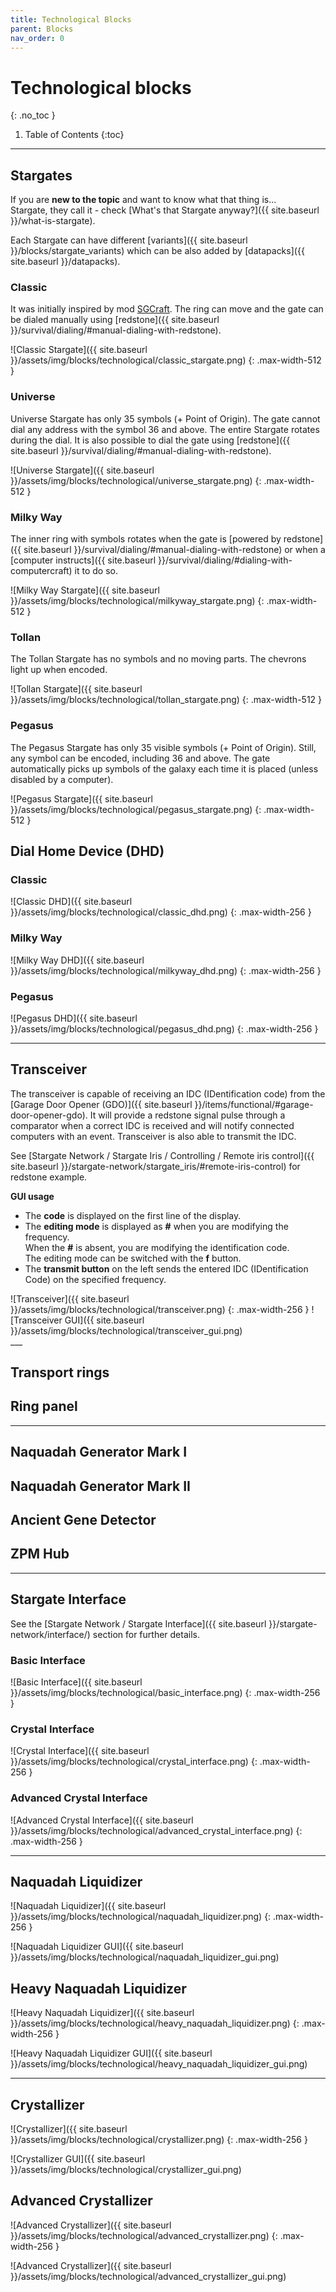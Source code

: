 ```yaml
---
title: Technological Blocks
parent: Blocks
nav_order: 0
---
```


# Technological blocks
{: .no_toc }

1. Table of Contents
{:toc}

___

## Stargates
If you are __new to the topic__ and want to know what that thing is...  
Stargate, they call it - check [What's that Stargate anyway?]({{ site.baseurl }}/what-is-stargate).

Each Stargate can have different [variants]({{ site.baseurl }}/blocks/stargate_variants) which can be also added by [datapacks]({{ site.baseurl }}/datapacks).

### Classic
It was initially inspired by mod [SGCraft](https://www.curseforge.com/minecraft/mc-mods/sg-craft).
The ring can move and the gate can be dialed manually using [redstone]({{ site.baseurl }}/survival/dialing/#manual-dialing-with-redstone).

![Classic Stargate]({{ site.baseurl }}/assets/img/blocks/technological/classic_stargate.png)
{: .max-width-512 }

### Universe
Universe Stargate has only 35 symbols (+ Point of Origin).
The gate cannot dial any address with the symbol 36 and above.
The entire Stargate rotates during the dial.
It is also possible to dial the gate using [redstone]({{ site.baseurl }}/survival/dialing/#manual-dialing-with-redstone).

![Universe Stargate]({{ site.baseurl }}/assets/img/blocks/technological/universe_stargate.png)
{: .max-width-512 }

### Milky Way
The inner ring with symbols rotates
when the gate is [powered by redstone]({{ site.baseurl }}/survival/dialing/#manual-dialing-with-redstone)
or when a [computer instructs]({{ site.baseurl }}/survival/dialing/#dialing-with-computercraft) it to do so.

![Milky Way Stargate]({{ site.baseurl }}/assets/img/blocks/technological/milkyway_stargate.png)
{: .max-width-512 }

### Tollan
The Tollan Stargate has no symbols and no moving parts.
The chevrons light up when encoded.

![Tollan Stargate]({{ site.baseurl }}/assets/img/blocks/technological/tollan_stargate.png)
{: .max-width-512 }

### Pegasus
The Pegasus Stargate has only 35 visible symbols (+ Point of Origin).
Still, any symbol can be encoded, including 36 and above.
The gate automatically picks up symbols of the galaxy each time it is placed (unless disabled by a computer).

![Pegasus Stargate]({{ site.baseurl }}/assets/img/blocks/technological/pegasus_stargate.png)
{: .max-width-512 }


## Dial Home Device (DHD)
### Classic

![Classic DHD]({{ site.baseurl }}/assets/img/blocks/technological/classic_dhd.png)
{: .max-width-256 }

### Milky Way

![Milky Way DHD]({{ site.baseurl }}/assets/img/blocks/technological/milkyway_dhd.png)
{: .max-width-256 }

### Pegasus

![Pegasus DHD]({{ site.baseurl }}/assets/img/blocks/technological/pegasus_dhd.png)
{: .max-width-256 }

___

## Transceiver
The transceiver is capable of receiving an IDC (IDentification code) from the
[Garage Door Opener (GDO)]({{ site.baseurl }}/items/functional/#garage-door-opener-gdo).
It will provide a redstone signal pulse through a comparator when a correct IDC is received
and will notify connected computers with an event.
Transceiver is also able to transmit the IDC.

See [Stargate Network / Stargate Iris / Controlling / Remote iris control]({{ site.baseurl }}/stargate-network/stargate_iris/#remote-iris-control)
for redstone example.

**GUI usage**
- The **code** is displayed on the first line of the display.
- The **editing mode** is displayed as **#** when you are modifying the frequency.  
  When the **#** is absent, you are modifying the identification code.  
  The editing mode can be switched with the **f** button.
- The **transmit button** on the left sends the entered IDC (IDentification Code) on the specified frequency.

<div class="d-flex flex-justify-between flex-align-items-center" markdown="block">
![Transceiver]({{ site.baseurl }}/assets/img/blocks/technological/transceiver.png)
{: .max-width-256 }
![Transceiver GUI]({{ site.baseurl }}/assets/img/blocks/technological/transceiver_gui.png)
</div>
___

## Transport rings
## Ring panel

___

## Naquadah Generator Mark I
## Naquadah Generator Mark II
## Ancient Gene Detector
## ZPM Hub

___

## Stargate Interface
See the [Stargate Network / Stargate Interface]({{ site.baseurl }}/stargate-network/interface/) section for further details.

### Basic Interface

![Basic Interface]({{ site.baseurl }}/assets/img/blocks/technological/basic_interface.png)
{: .max-width-256 }

### Crystal Interface

![Crystal Interface]({{ site.baseurl }}/assets/img/blocks/technological/crystal_interface.png)
{: .max-width-256 }

### Advanced Crystal Interface

![Advanced Crystal Interface]({{ site.baseurl }}/assets/img/blocks/technological/advanced_crystal_interface.png)
{: .max-width-256 }

___

## Naquadah Liquidizer

![Naquadah Liquidizer]({{ site.baseurl }}/assets/img/blocks/technological/naquadah_liquidizer.png)
{: .max-width-256 }

![Naquadah Liquidizer GUI]({{ site.baseurl }}/assets/img/blocks/technological/naquadah_liquidizer_gui.png)

## Heavy Naquadah Liquidizer

![Heavy Naquadah Liquidizer]({{ site.baseurl }}/assets/img/blocks/technological/heavy_naquadah_liquidizer.png)
{: .max-width-256 }

![Heavy Naquadah Liquidizer GUI]({{ site.baseurl }}/assets/img/blocks/technological/heavy_naquadah_liquidizer_gui.png)

___

## Crystallizer

![Crystallizer]({{ site.baseurl }}/assets/img/blocks/technological/crystallizer.png)
{: .max-width-256 }

![Crystallizer GUI]({{ site.baseurl }}/assets/img/blocks/technological/crystallizer_gui.png)

## Advanced Crystallizer

![Advanced Crystallizer]({{ site.baseurl }}/assets/img/blocks/technological/advanced_crystallizer.png)
{: .max-width-256 }

![Advanced Crystallizer]({{ site.baseurl }}/assets/img/blocks/technological/advanced_crystallizer_gui.png)
